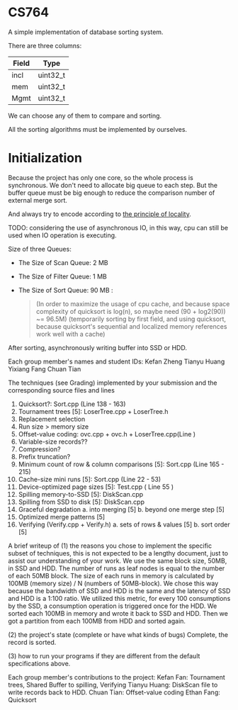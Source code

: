 # CS764
A simple implementation of database sorting system.

There are three columns:

| Field | Type     |
| ----- | -------- |
| incl  | uint32_t |
| mem   | uint32_t |
| Mgmt  | uint32_t |

We can choose any of them to compare and sorting.

All the sorting algorithms must be implemented by ourselves.


# Initialization

Because the project has only one core, so the whole process is synchronous.
We don't need to allocate big queue to each step. But the buffer queue must be big enough to reduce the comparison number of external merge sort.

And always try to encode according to [the principle of locality](https://en.wikipedia.org/wiki/Locality_of_reference).

TODO: considering the use of asynchronous IO, in this way, cpu can still be used when IO operation is executing.

Size of three Queues:

- The Size of Scan Queue: 2 MB

- The Size of Filter Queue: 1 MB

- The Size of Sort Queue: 90 MB :

  > (In order to maximize the usage of cpu cache, and because space complexity of quicksort is log(n), so maybe need (90 + log2(90)) ~= 96.5M)
  > (temporarily sorting by first field, and using quicksort, because quicksort's sequential and localized memory references work well with a cache)

After sorting, asynchronously writing buffer into SSD or HDD.

Each group member's names and student IDs:
Kefan Zheng 
Tianyu Huang
Yixiang Fang
Chuan Tian

The techniques (see Grading) implemented by your submission and the corresponding source files and lines
1. Quicksort?: Sort.cpp (Line 138 - 163)
2. Tournament trees [5]: LoserTree.cpp + LoserTree.h
3. Replacement selection
4. Run size > memory size
5. Offset-value coding: ovc.cpp + ovc.h + LoserTree.cpp(Line )
6. Variable-size records??
7. Compression?
8. Prefix truncation?
9. Minimum count of row & column comparisons [5]: Sort.cpp (Line 165 - 215)
10. Cache-size mini runs [5]: Sort.cpp (Line 22 - 53)
11. Device-optimized page sizes [5]: Test.cpp ( Line 55 )
12. Spilling memory-to-SSD [5]: DiskScan.cpp
13. Spilling from SSD to disk [5]: DiskScan.cpp
14. Graceful degradation
  a. into merging [5]
  b. beyond one merge step [5]
15. Optimized merge patterns [5]
16. Verifying (Verify.cpp + Verify.h)
  a. sets of rows & values [5]
  b. sort order [5]

A brief writeup of 
(1) the reasons you chose to implement the specific subset of techniques, this is not expected to be a lengthy document, just to assist our understanding of your work.
We use the same block size, 50MB, in SSD and HDD. The number of runs as leaf nodes is equal to the number of each 50MB block. The size of each runs in memory is calculated by 100MB (memory size) / N (numbers of 50MB-block). We chose this way because the bandwidth of SSD and HDD is the same and the latency of SSD and HDD is a 1:100 ratio. We utilized this metric, for every 100 consumptions by the SSD, a consumption operation is triggered once for the HDD. We sorted each 100MB in memory and wrote it back to SSD and HDD. Then we got a partition from each 100MB from HDD and sorted again.

(2) the project's state (complete or have what kinds of bugs) 
Complete, the record is sorted. 

(3) how to run your programs if they are different from the default specifications above. 

Each group member's contributions to the project:
Kefan Fan: Tournament trees, Shared Buffer to spilling, Verifying
Tianyu Huang: DiskScan file to write records back to HDD.
Chuan Tian: Offset-value coding
Ethan Fang: Quicksort
